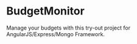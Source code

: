 BudgetMonitor
=============

Manage your budgets with this try-out project for AngularJS/Express/Mongo Framework.
